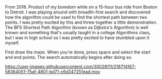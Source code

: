 From 2018. Product of my boredom while on a 15-hour bus ride from Boston to Detroit. I was playing around with breadth-first search and discovered how the algorithm could be used to find the shortest path between two points. I was pretty excited by this and threw together a little demonstration. The BFS Shortest Path Algorithm (known as Dijkstra's Algorithm) is well known and something that's usually taught in a college Algorithms class, but I was in high school so I was pretty excited to have stumbled upon it myself.

First draw the maze. When you're done, press space and select the start and end points. The search automatically begins after doing so.


https://user-images.githubusercontent.com/30028111/218714167-58364051-75af-4801-bd71-c6d247251ead.mov
